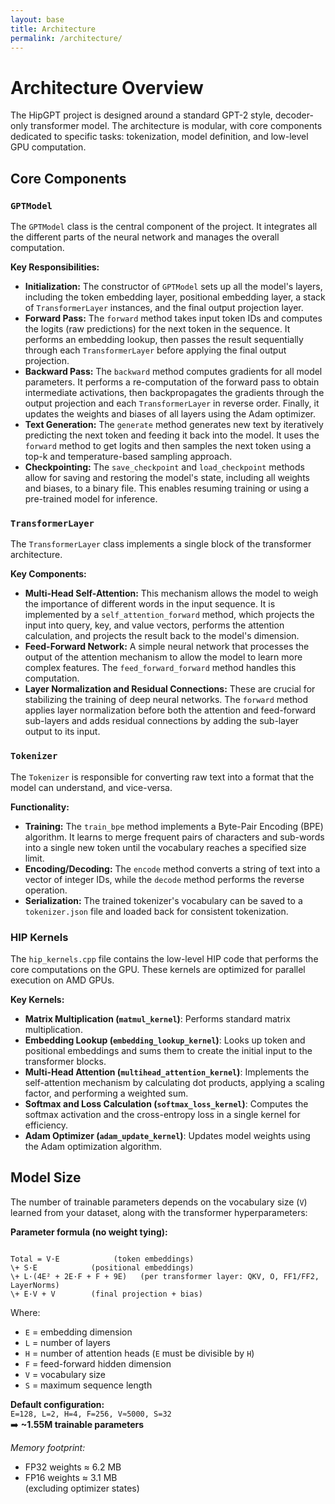 ```yaml
---
layout: base
title: Architecture
permalink: /architecture/
---
```


# Architecture Overview

The HipGPT project is designed around a standard GPT-2 style, decoder-only transformer model. The architecture is modular, with core components dedicated to specific tasks: tokenization, model definition, and low-level GPU computation.

## Core Components

### `GPTModel`

The `GPTModel` class is the central component of the project. It integrates all the different parts of the neural network and manages the overall computation.

**Key Responsibilities:**

* **Initialization:** The constructor of `GPTModel` sets up all the model's layers, including the token embedding layer, positional embedding layer, a stack of `TransformerLayer` instances, and the final output projection layer.
* **Forward Pass:** The `forward` method takes input token IDs and computes the logits (raw predictions) for the next token in the sequence. It performs an embedding lookup, then passes the result sequentially through each `TransformerLayer` before applying the final output projection.
* **Backward Pass:** The `backward` method computes gradients for all model parameters. It performs a re-computation of the forward pass to obtain intermediate activations, then backpropagates the gradients through the output projection and each `TransformerLayer` in reverse order. Finally, it updates the weights and biases of all layers using the Adam optimizer.
* **Text Generation:** The `generate` method generates new text by iteratively predicting the next token and feeding it back into the model. It uses the `forward` method to get logits and then samples the next token using a top-k and temperature-based sampling approach.
* **Checkpointing:** The `save_checkpoint` and `load_checkpoint` methods allow for saving and restoring the model's state, including all weights and biases, to a binary file. This enables resuming training or using a pre-trained model for inference.

### `TransformerLayer`

The `TransformerLayer` class implements a single block of the transformer architecture.

**Key Components:**

* **Multi-Head Self-Attention:** This mechanism allows the model to weigh the importance of different words in the input sequence. It is implemented by a `self_attention_forward` method, which projects the input into query, key, and value vectors, performs the attention calculation, and projects the result back to the model's dimension.
* **Feed-Forward Network:** A simple neural network that processes the output of the attention mechanism to allow the model to learn more complex features. The `feed_forward_forward` method handles this computation.
* **Layer Normalization and Residual Connections:** These are crucial for stabilizing the training of deep neural networks. The `forward` method applies layer normalization before both the attention and feed-forward sub-layers and adds residual connections by adding the sub-layer output to its input.

### `Tokenizer`

The `Tokenizer` is responsible for converting raw text into a format that the model can understand, and vice-versa.

**Functionality:**

* **Training:** The `train_bpe` method implements a Byte-Pair Encoding (BPE) algorithm. It learns to merge frequent pairs of characters and sub-words into a single new token until the vocabulary reaches a specified size limit.
* **Encoding/Decoding:** The `encode` method converts a string of text into a vector of integer IDs, while the `decode` method performs the reverse operation.
* **Serialization:** The trained tokenizer's vocabulary can be saved to a `tokenizer.json` file and loaded back for consistent tokenization.

### HIP Kernels

The `hip_kernels.cpp` file contains the low-level HIP code that performs the core computations on the GPU. These kernels are optimized for parallel execution on AMD GPUs.

**Key Kernels:**

* **Matrix Multiplication (`matmul_kernel`)**: Performs standard matrix multiplication.
* **Embedding Lookup (`embedding_lookup_kernel`)**: Looks up token and positional embeddings and sums them to create the initial input to the transformer blocks.
* **Multi-Head Attention (`multihead_attention_kernel`)**: Implements the self-attention mechanism by calculating dot products, applying a scaling factor, and performing a weighted sum.
* **Softmax and Loss Calculation (`softmax_loss_kernel`)**: Computes the softmax activation and the cross-entropy loss in a single kernel for efficiency.
* **Adam Optimizer (`adam_update_kernel`)**: Updates model weights using the Adam optimization algorithm.

## Model Size

The number of trainable parameters depends on the vocabulary size (`V`) learned from your dataset, along with the transformer hyperparameters:

**Parameter formula (no weight tying):**

```

Total = V·E            (token embeddings)
\+ S·E            (positional embeddings)
\+ L·(4E² + 2E·F + F + 9E)   (per transformer layer: QKV, O, FF1/FF2, LayerNorms)
\+ E·V + V        (final projection + bias)

```

Where:
- `E` = embedding dimension  
- `L` = number of layers  
- `H` = number of attention heads (`E` must be divisible by `H`)  
- `F` = feed-forward hidden dimension  
- `V` = vocabulary size  
- `S` = maximum sequence length  

**Default configuration:**  
`E=128, L=2, H=4, F=256, V≈5000, S=32`  
➡️ **~1.55M trainable parameters**

*Memory footprint:*  
- FP32 weights ≈ 6.2 MB  
- FP16 weights ≈ 3.1 MB  
(excluding optimizer states)